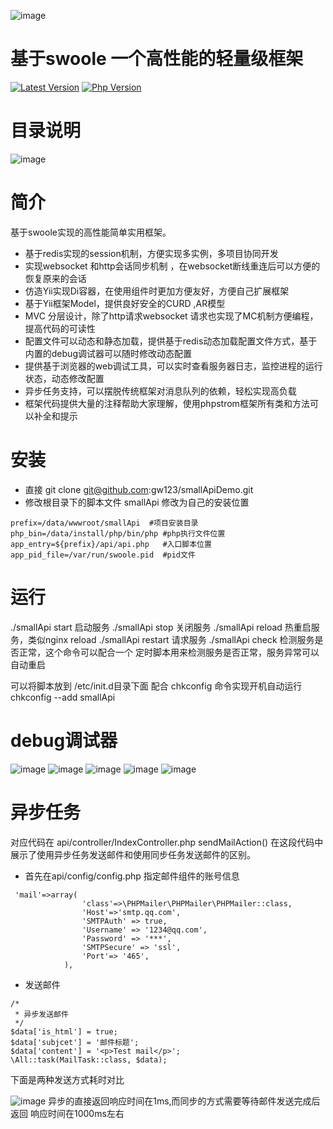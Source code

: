 ![image](https://github.com/gw123/smallApiDemo/blob/master/smallApi.png?raw=true)
# 基于swoole 一个高性能的轻量级框架
[![Latest Version](https://img.shields.io/badge/unstable-v1.0-yellow.svg?maxAge=2592000)](https://packagist.org/packages/swoft/swoft)
[![Php Version](https://img.shields.io/badge/php-%3E=7.0-brightgreen.svg?maxAge=2592000)]()

# 目录说明
![image](https://github.com/gw123/smallApiDemo/blob/master/%E6%A1%86%E6%9E%B6%E8%AF%B4%E6%98%8E%E5%9B%BE.png?raw=true)

# 简介
基于swoole实现的高性能简单实用框架。

- 基于redis实现的session机制，方便实现多实例，多项目协同开发
- 实现websocket 和http会话同步机制 ，在websocket断线重连后可以方便的恢复原来的会话
- 仿造Yii实现Di容器，在使用组件时更加方便友好，方便自己扩展框架
- 基于Yii框架Model，提供良好安全的CURD ,AR模型
- MVC 分层设计，除了http请求websocket 请求也实现了MC机制方便编程，提高代码的可读性
- 配置文件可以动态和静态加载，提供基于redis动态加载配置文件方式，基于内置的debug调试器可以随时修改动态配置
- 提供基于浏览器的web调试工具，可以实时查看服务器日志，监控进程的运行状态，动态修改配置
- 异步任务支持，可以摆脱传统框架对消息队列的依赖，轻松实现高负载
- 框架代码提供大量的注释帮助大家理解，使用phpstrom框架所有类和方法可以补全和提示

# 安装 
- 直接 git clone git@github.com:gw123/smallApiDemo.git
- 修改根目录下的脚本文件 smallApi 修改为自己的安装位置
```
prefix=/data/wwwroot/smallApi  #项目安装目录
php_bin=/data/install/php/bin/php #php执行文件位置
app_entry=${prefix}/api/api.php   #入口脚本位置
app_pid_file=/var/run/swoole.pid  #pid文件
```
# 运行
./smallApi start 启动服务
./smallApi stop 关闭服务
./smallApi reload 热重启服务，类似nginx reload
./smallApi restart 请求服务
./smallApi check 检测服务是否正常，这个命令可以配合一个 定时脚本用来检测服务是否正常，服务异常可以自动重启

可以将脚本放到 /etc/init.d目录下面 配合 chkconfig  命令实现开机自动运行
chkconfig --add smallApi

# debug调试器
![image](https://github.com/gw123/smallApiDemo/blob/master/smallApiDebug01.png?raw=true)
![image](https://github.com/gw123/smallApiDemo/blob/master/smallApiDebug02.png?raw=true)
![image](https://github.com/gw123/smallApiDemo/blob/master/smallApiDebug03.png?raw=true)
![image](https://github.com/gw123/smallApiDemo/blob/master/smallApiDebug04.png?raw=true)
![image](https://github.com/gw123/smallApiDemo/blob/master/smallApiDebug05.png?raw=true)

# 异步任务
对应代码在 api/controller/IndexController.php sendMailAction() 
在这段代码中展示了使用异步任务发送邮件和使用同步任务发送邮件的区别。

- 首先在api/config/config.php 指定邮件组件的账号信息
```
 'mail'=>array(
                'class'=>\PHPMailer\PHPMailer\PHPMailer::class,
                'Host'=>'smtp.qq.com',
                'SMTPAuth' => true,
                'Username' => '1234@qq.com',
                'Password' => '***',
                'SMTPSecure' => 'ssl',
                'Port'=> '465',
            ),
```

- 发送邮件
```
/*
 * 异步发送邮件
 */
$data['is_html'] = true;
$data['subjcet'] = '邮件标题';
$data['content'] = '<p>Test mail</p>';
\All::task(MailTask::class, $data);

```
下面是两种发送方式耗时对比

![image](https://github.com/gw123/smallApiDemo/blob/master/smallApiDebug06.png?raw=true)
异步的直接返回响应时间在1ms,而同步的方式需要等待邮件发送完成后返回 响应时间在1000ms左右
